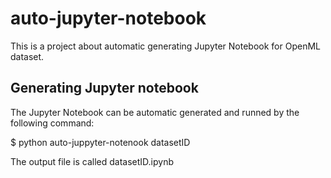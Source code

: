 # auto-jupyter-notebook

This is a project about automatic generating Jupyter Notebook for OpenML dataset.

## Generating Jupyter notebook
The Jupyter Notebook can be automatic generated and runned by the following command:

$ python auto-juppyter-notenook datasetID

The output file is called datasetID.ipynb 
